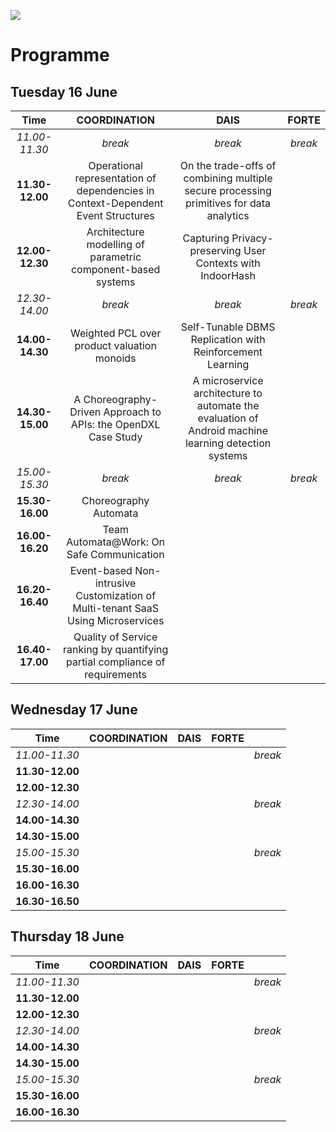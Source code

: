 [![](https://www.discotec.org/2020/discotec2020-banner.jpeg)](https://www.discotec.org/2020/)

# Programme


## Tuesday 16 June

|Time |COORDINATION|DAIS|FORTE|  
|:---:|:---:|:---:|:---:|
|*11.00-11.30*|*break*|*break*|*break*|
|**11.30-12.00**|Operational representation of dependencies in Context-Dependent Event Structures|On the trade-offs of combining multiple secure processing primitives for data analytics|
|**12.00-12.30**|Architecture modelling of parametric component-based systems|Capturing Privacy-preserving User Contexts with IndoorHash
|*12.30-14.00*|*break*|*break*|*break*|
|**14.00-14.30**|Weighted PCL over product valuation monoids|Self-Tunable DBMS Replication with Reinforcement Learning
|**14.30-15.00**|A Choreography-Driven Approach to APIs: the OpenDXL Case Study|A microservice architecture to automate the evaluation of Android machine learning detection systems
|*15.00-15.30*|*break*|*break*|*break*|
|**15.30-16.00**|Choreography Automata
|**16.00-16.20**|Team Automata@Work: On Safe Communication
|**16.20-16.40**|Event-based Non-intrusive Customization of Multi-tenant SaaS Using Microservices
|**16.40-17.00**|Quality of Service ranking by quantifying partial compliance of requirements


## Wednesday 17 June

|Time |COORDINATION|DAIS|FORTE| | 
|:---:|:---:|:---:|:---:|:---|
|*11.00-11.30*||||*break*
|**11.30-12.00**|
|**12.00-12.30**|
|*12.30-14.00*||||*break*
|**14.00-14.30**|
|**14.30-15.00**|
|*15.00-15.30*||||*break*
|**15.30-16.00**|
|**16.00-16.30**|
|**16.30-16.50**|

## Thursday 18 June

|Time |COORDINATION|DAIS|FORTE| | 
|:---:|:---:|:---:|:---:|:---|
|*11.00-11.30*||||*break*
|**11.30-12.00**|
|**12.00-12.30**|
|*12.30-14.00*||||*break*
|**14.00-14.30**|
|**14.30-15.00**|
|*15.00-15.30*||||*break*
|**15.30-16.00**|
|**16.00-16.30**|
